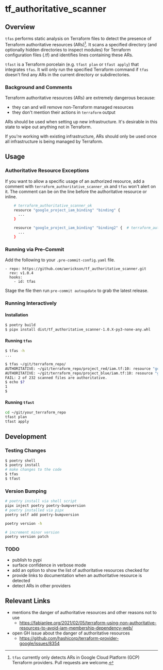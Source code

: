# tf_authoritative_scanner


## Overview

`tfas` performs static analysis on Terraform files to detect the presence of Terraform authoritative resources (ARs)[^1]. It scans a specified directory (and optionally hidden directories to inspect modules) for Terraform configuration files (.tf) and identifies lines containing these ARs.

`tfast` is a Terraform porcelain (e.g. `tfast plan` or `tfast apply`) that integrates `tfas`. It will only run the specified Terraform command if `tfas` doesn't find any ARs in the current directory or subdirectories.

[^1]:`tfas` currently only detects ARs in Google Cloud Platform (GCP) Terraform providers. Pull requests are welcome.


### Background and Comments

Terraform authoritative resources (ARs) are extremely dangerous because:
- they can and will remove non-Terraform managed resources
- they don't mention their actions in `terraform` output

ARs should be used when setting up new infrastructure. It's desirable in this state to wipe out anything not in Terraform.

If you're working with existing infrastructure, ARs should only be used once all infrastructure is being managed by Terraform.


## Usage


### Authoritative Resource Exceptions

If you want to allow a specific usage of an authorized resource, add a comment with `terraform_authoritative_scanner_ok` and `tfas` won't alert on it. The comment can be on the line before the authoritative resource or inline.

```bash
    # terraform_authoritative_scanner_ok
    resource "google_project_iam_binding" "binding" {
      ...
    }

    resource "google_project_iam_binding" "binding2" {  # terraform_authoritative_scanner_ok
      ...
    }
```


### Running via Pre-Commit

Add the following to your `.pre-commit-config.yaml` file.

```
- repo: https://github.com/aerickson/tf_authoritative_scanner.git
  rev: v1.0.4
  hooks:
    - id: tfas
```

Stage the file then run `pre-commit autoupdate` to grab the latest release.


### Running Interactively


#### Installation

```bash
$ poetry build
$ pipx install dist/tf_authoritative_scanner-1.0.X-py3-none-any.whl
```


#### Running `tfas`


```bash
$ tfas -h
...

$ tfas ~/git/terraform_repo/
AUTHORITATIVE: ~/git/terraform_repo/project_red/iam.tf:10: resource "google_project_iam_binding" "compute_admin" {
AUTHORITATIVE: ~/git/terraform_repo/project_blue/iam.tf:10: resource "google_project_iam_binding" "compute_admin" {
FAIL: 2 of 232 scanned files are authoritative.
$ echo $?
1
$
```


#### Running `tfast`

```bash
cd ~/git/your_terraform_repo
tfast plan
tfast apply
```


## Development


### Testing Changes

```bash
$ poetry shell
$ poetry install
# make changes to the code
$ tfas
$ tfast
```


### Version Bumping

```bash
# poetry install via shell script
pipx inject poetry poetry-bumpversion
# poetry installed via pipx
poetry self add poetry-bumpversion

poetry version -h

# increment minor version
poetry version patch
```


### TODO

- publish to pypi
- surface confidence in verbose mode
- add an option to show the list of authoritative resources checked for
- provide links to documentation when an authoritative resource is detected
- detect ARs in other providers


## Relevant Links

- mentions the danger of authoritative resources and other reasons not to use
  - https://fabianlee.org/2021/02/05/terraform-using-non-authoritative-resources-to-avoid-iam-membership-dependency-web/
- open GH issue about the danger of authoritative resources
  - https://github.com/hashicorp/terraform-provider-google/issues/8354
